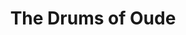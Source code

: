 ---
title: The Drums of Oude
year: 1932
opening_date: 1932-02-09
closing_date: 
layout: productions
image:
image_caption:
image_credit:
playbill:
category:
Theatre: Theatre Jacksonville
cast:
  Mrs. Ann Clayton: Birsa Shepard
  Seargeant McDougal: C. Norman Harvey
  Capt. Hector McGregor: E.S. Beauchamp-Nobbs
  Abdul: Eugene LeaMond
  Ghazakl: Jack Richards
  Lieut. Alan Hartlay: John Salzer
  Sentry Stewart: Paul Speh
  Native Servant: Walter Reese
  Native Servant: William Cesery
crew:
  Director: Margaret Pumpelly
  Staging: 
    - Dick Grether
    - Roy Richardson
    - Winston Fowler
understudies:
orchestra:

external_links:
---